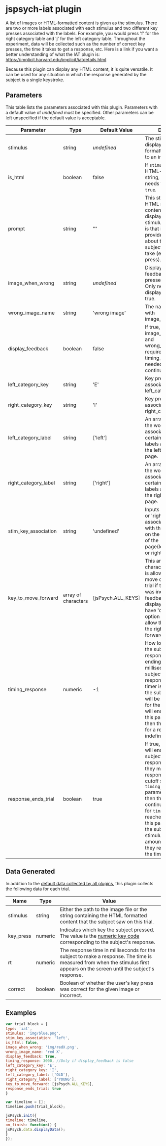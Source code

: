 # jspsych-iat plugin

A list of images or HTML-formatted content is given as the stimulus. There are two or more labels associated with each stimulus and two different key presses associated with the labels. For example, you would press 'f' for the right category lable and 'j' for the left category lable. Throughout the experiment, data will be collected such as the number of correct key presses, the time it takes to get a response, etc. Here is a link if you want a better understanding of what the IAT plugin is:  https://implicit.harvard.edu/implicit/iatdetails.html

Because this plugin can display any HTML content, it is quite versatile. It can be used for any situation in which the response generated by the subject is a single keystroke.

## Parameters

This table lists the parameters associated with this plugin. Parameters with a default value of *undefined* must be specified. Other parameters can be left unspecified if the default value is acceptable.

Parameter | Type | Default Value | Description
----------|------|---------------|------------
stimulus | string | *undefined* | The stimulus to display. Either HTML-formatted, or the path to an image.
is_html | boolean | false | If `stimulus` is an HTML-formatted string, this parameter needs to be set to `true`.
prompt | string | "" | This string can contain HTML markup. Any content here will be displayed below the stimulus. The intention is that it can be used to provide a reminder about the action the subject is supposed to take (e.g. which key to press).
image_when_wrong | string | *undefined* | Displays image feedback when user presses wrong key. Only needed when display_feedback == true. 
wrong_image_name | string | 'wrong image' | The name associated with image_when_wrong. 
display_feedback | boolean | false | If true, then image_when_wrong and wrong_image_name is required. If false, timing_response is needed and trial will continue automatically. 
left_category_key | string | 'E' | Key press that is associated with the left_category_label. 
right_category_key | string | 'I' | Key press that is associated with the right_category_label. 
left_category_label | string | ['left'] | An array that contains the words/labels associated with a certain stimulus. The labels are aligned to the left side of the page.
right_category_label | string | ['right'] | An array that contains the words/labels associated with a certain stimulus. The labels are aligned to the right side of the page. 
stim_key_association | string | 'undefined' | Inputs are either 'left' or 'right'. It will associate the stimulus with the key presses on the left or right side of the page(left_category_key or right_category_key). 
key_to_move_forward | array of characters | [jsPsych.ALL_KEYS] | This array contains the characters the subject is allowed to press to move on to the next trial if their key press was incorrect and feedback was displayed. Can also have 'other key' as an option which will only allow the user to select the right key to move forward. 
timing_response | numeric | -1 | How long to wait for the subject to make a response before ending the trial in milliseconds. If the subject fails to make a response before this timer is reached, the the subject's response will be recorded as -1 for the trial and the trial will end. If the value of this parameter is -1, then the trial will wait for a response indefinitely.
response_ends_trial | boolean | true | If true, then the trial will end whenever the subject makes a response (assuming they make their response before the cutoff specified by the `timing_response` parameter). If false, then the trial will continue until the value for `timing_response` is reached. You can use this parameter to force the subject to view a stimulus for a fixed amount of time, even if they respond before the time is complete.

## Data Generated

In addition to the [default data collected by all plugins](overview#datacollectedbyplugins), this plugin collects the following data for each trial.

Name | Type | Value
-----|------|------
stimulus | string | Either the path to the image file or the string containing the HTML formatted content that the subject saw on this trial.
key_press | numeric | Indicates which key the subject pressed. The value is the [numeric key code](http://www.cambiaresearch.com/articles/15/javascript-char-codes-key-codes) corresponding to the subject's response.
rt | numeric | The response time in milliseconds for the subject to make a response. The time is measured from when the stimulus first appears on the screen until the subject's response.
correct | boolean | Boolean of whether the user's key press was correct for the given image or incorrect. 

## Examples

```javascript 
var trial_block = {
type: 'iat',
stimulus: 'img/blue.png',
stim_key_association: 'left', 
is_html: false,
image_when_wrong: 'img/redX.png',
wrong_image_name: 'red X',
display_feedback: true, 
timing_response: 3000, //Only if display_feedback is false 
left_category_key: 'E',
right_category_key: 'I',
left_category_label: ['OLD'],
right_category_label: ['YOUNG'],
key_to_move_forward: [jsPsych.ALL_KEYS],
response_ends_trial: true
}

var timeline = [];
timeline.push(trial_block);

jsPsych.init({
timeline: timeline,
on_finish: function() {
jsPsych.data.displayData();
}
});
